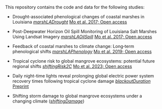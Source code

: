 This repository contains the code and data for the following studies: 

* Drought-associated phenological changes of coastal marshes in Louisiana [_marshLADrought_](https://github.com/moyu-ENV/codeAndData/tree/main/marshLADrought) [Mo et al. 2017; Open access](https://esajournals.onlinelibrary.wiley.com/doi/10.1002/ecs2.1811)

* Post-Deepwater Horizon Oil Spill Monitoring of Louisiana Salt Marshes Using Landsat Imagery [_marshLAOilSpill_](https://github.com/moyu-ENV/codeAndData/tree/main/marshLAOilSpill) [Mo et al. 2017; Open access](https://www.mdpi.com/2072-4292/9/6/547)

* Feedback of coastal marshes to climate change: Long‐term phenological shifts [_marshLAPhenology_](https://github.com/moyu-ENV/codeAndData/tree/main/marshLAPhenology) [Mo et al. 2019; Open access](https://onlinelibrary.wiley.com/doi/full/10.1002/ece3.5215)

* Tropical cyclone risk to global mangrove ecosystems: potential future regional shifts [_shiftingRisk2C_](https://github.com/moyu-ENV/codeAndData/tree/main/shiftingRisk2C) [Mo et al. 2023; Open access](https://esajournals.onlinelibrary.wiley.com/doi/10.1002/fee.2650)

* Daily night-time lights reveal prolonging global electric power system recovery times following tropical cyclone damage  [_blackoutDuration_](https://github.com/moyu-ENV/codeAndData/tree/main/blackoutDuration) [Preprint](https://www.researchsquare.com/article/rs-6030545/v1)

* Shifting storm damage to global mangrove ecosystems under a changing climate ([_shiftingDamage_](https://github.com/moyu-ENV/codeAndData/tree/main/shiftingDamage)) 
